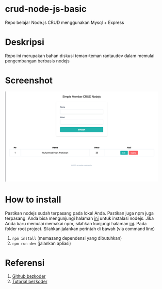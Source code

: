 # crud-node-js-basic
Repo belajar Node.js CRUD menggunakan Mysql + Express

# Deskripsi
Repo ini merupakan bahan diskusi teman-teman rantaudev dalam memulai pengembangan berbasis nodejs

# Screenshot
![rantaudev roadmap](/docs/screenshot.png)

# How to install

Pastikan nodejs sudah terpasang pada lokal Anda. Pastikan juga npm juga terpasang. Anda bisa mengunjungi halaman [ini](https://nodejs.org/en/download/) untuk instalasi nodejs. Jika Anda baru memulai memakai npm, silahkan kunjungi halaman [ini](https://www.npmjs.com/get-npm).
Pada folder root project. Silahkan jalankan perintah di bawah (via command line)
1. `npm install` (memasang dependensi yang dibutuhkan)
2. `npm run dev` (jalankan apliasi)

# Referensi

1. [Github bezkoder](https://github.com/bezkoder/nodejs-express-mysql_=)
2. [Tutorial bezkoder](https://bezkoder.com/node-js-rest-api-express-mysql)
